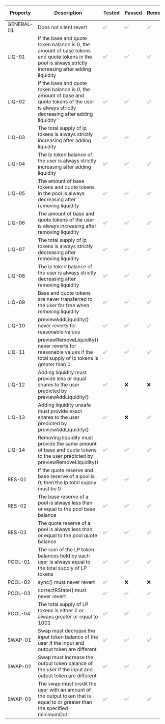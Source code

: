 | Property   | Description                                                                                                                                                   | Tested | Passed | Remediations | Number of Runs |
| ---------- | ------------------------------------------------------------------------------------------------------------------------------------------------------------- | ------ | ------ | ------------ | -------------- |
| GENERAL-01 | Does not silent revert                                                                                                                                        |   ✅   |   ✅   |      ✅      |      65M+      |
| LIQ-01     | If the base and quote token balance is 0, the amount of base tokens and quote tokens in the pool is always strictly increasing after adding liquidity         |   ✅   |   ✅   |      ✅      |      65M+      |
| LIQ-02     | If the base and quote token balance is 0, the amount of base and quote tokens of the user is always strictly decreasing after adding liquidity                |   ✅   |   ✅   |      ✅      |      65M+      |
| LIQ-03     | The total supply of lp tokens is always strictly increasing after adding liquidity                                                                            |   ✅   |   ✅   |      ✅      |      65M+      |
| LIQ-04     | The lp token balance of the user is always strictly increasing after adding liquidity                                                                         |   ✅   |   ✅   |      ✅      |      65M+      |
| LIQ-05     | The amount of base tokens and quote tokens in the pool is always decreasing after removing liquidity                                                          |   ✅   |   ✅   |      ✅      |      65M+      |
| LIQ-06     | The amount of base and quote tokens of the user is always increasing after removing liquidity                                                                 |   ✅   |   ✅   |      ✅      |      65M+      |
| LIQ-07     | The total supply of lp tokens is always strictly decreasing after removing liquidity                                                                          |   ✅   |   ✅   |      ✅      |      65M+      |
| LIQ-08     | The lp token balance of the user is always strictly decreasing after removing liquidity                                                                       |   ✅   |   ✅   |      ✅      |      65M+      |
| LIQ-09     | Base and quote tokens are never transferred to the user for free when removing liquidity                                                                       |   ✅   |   ✅   |      ✅      |      65M+      |
| LIQ-10     | previewAddLiquidity() never reverts for reasonable values                                                                                                     |   ✅   |   ✅   |      ✅      |      65M+      |
| LIQ-11     | previewRemoveLiquidity() never reverts for reasonable values if the total supply of lp tokens is greater than 0                                               |   ✅   |   ✅   |      ✅      |      65M+      |
| LIQ-12     | Adding liquidity must provide less or equal shares to the user predicted by previewAddLiquidity()                                                             |   ✅   |   ❌   |      ❌      |       -        |
| LIQ-13     | Adding liquidity unsafe must provide exact shares to the user predicted by previewAddLiquidity()                                                              |   ✅   |   ❌   |      ✅      |       -        |
| LIQ-14     | Removing liquidity must provide the same amount of base and quote tokens to the user predicted by previewRemoveLiquidity()                                    |   ✅   |   ✅   |      ✅      |      65M+      |
| RES-01     | If the quote reserve and base reserve of a pool is 0, then the lp total supply must be 0                                                                      |   ✅   |   ✅   |      ✅      |      25M+      |
| RES-02     | The base reserve of a pool is always less than or equal to the pool base balance                                                                              |   ✅   |   ✅   |      ✅      |      25M+      |
| RES-03     | The quote reserve of a pool is always less than or equal to the pool quote balance                                                                            |   ✅   |   ✅   |      ✅      |      25M+      |
| POOL-01    | The sum of the LP token balances held by each user is always equal to the total supply of LP tokens                                                           |   ✅   |   ✅   |      ✅      |      65M+      |
| POOL-02    | sync() must never revert                                                                                                                                      |   ✅   |   ❌   |      ❌      |       -        |
| POOL-03    | correctRState() must never revert                                                                                                                             |   ✅   |   ✅   |      ✅      |      25M+      |
| POOL-04    | The total supply of LP tokens is either 0 or always greater or equal to 1001                                                                                  |   ✅   |   ✅   |      ✅      |      25M+      |
| SWAP-01    | Swap must decrease the input token balance of the user if the input and output token are different                                                            |   ✅   |   ✅   |      ✅      |      25M+      |
| SWAP-02    | Swap must increase the output token balance of the user if the input and output token are different                                                           |   ✅   |   ✅   |      ✅      |      25M+      |
| SWAP-03    | The swap must credit the user with an amount of the output token that is equal to or greater than the specified minimumOut                                    |   ✅   |   ✅   |      ✅      |      25M+      |
